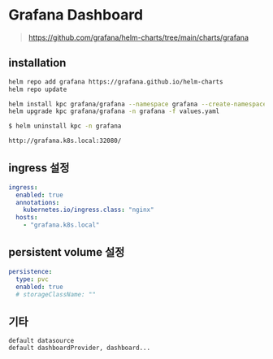 # Grafana Dashboard

> https://github.com/grafana/helm-charts/tree/main/charts/grafana

## installation

```sh
helm repo add grafana https://grafana.github.io/helm-charts
helm repo update

helm install kpc grafana/grafana --namespace grafana --create-namespace -f values.yaml
helm upgrade kpc grafana/grafana -n grafana -f values.yaml

$ helm uninstall kpc -n grafana

http://grafana.k8s.local:32080/
```

## ingress 설정

```yaml
ingress:
  enabled: true
  annotations:
    kubernetes.io/ingress.class: "nginx"
  hosts:
    - "grafana.k8s.local"
```

## persistent volume 설정

```yaml
persistence:
  type: pvc
  enabled: true
  # storageClassName: ""
```

## 기타

```
default datasource
default dashboardProvider, dashboard...
```
